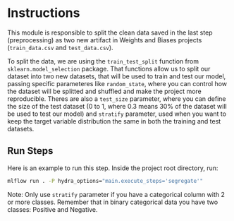 # Instructions

This module is responsible to split the clean data saved in the last step (preprocessing) as two new artifact in Weights and Biases projects (`train_data.csv` and `test_data.csv`).

To split the data, we are using the `train_test_split` function from `sklearn.model_selection` package. That functions allow us to split our dataset into two new datasets, that will be used to train and test our model, passing specific parameteres like `random_state`, where you can control how the dataset will be splitted and shuffled and make the project more reproducible. Theres are also a `test_size` parameter, where you can define the size of the test dataset (0 to 1, where 0.3 means 30% of the dataset will be used to test our model) and `stratify` parameter, used when you want to keep the target variable distribution the same in both the training and test datasets.

## Run Steps

Here is an example to run this step. Inside the project root directory, run:

```bash
mlflow run . -P hydra_options="main.execute_steps='segregate'"
```

Note: Only use `stratify` parameter if you have a categorical column with 2 or more classes. Remember that in binary categorical data you have two classes: Positive and Negative.
